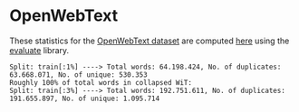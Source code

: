 # OpenWebText

These statistics for the [OpenWebText dataset](https://huggingface.co/datasets/openwebtext) are computed [here](https://github.com/amariucaitheodor/acquiring-linguistic-knowledge/blob/ea8ef213dda6d2f2d65e1a1252564fbd9392eccd/alkmi/data/text_datamodules.py) 
using the [evaluate](https://huggingface.co/spaces/evaluate-measurement) library.

```text
Split: train[:1%] ----> Total words: 64.198.424, No. of duplicates: 63.668.071, No. of unique: 530.353
Roughly 100% of total words in collapsed WiT:
Split: train[:3%] ----> Total words: 192.751.611, No. of duplicates: 191.655.897, No. of unique: 1.095.714
```
 